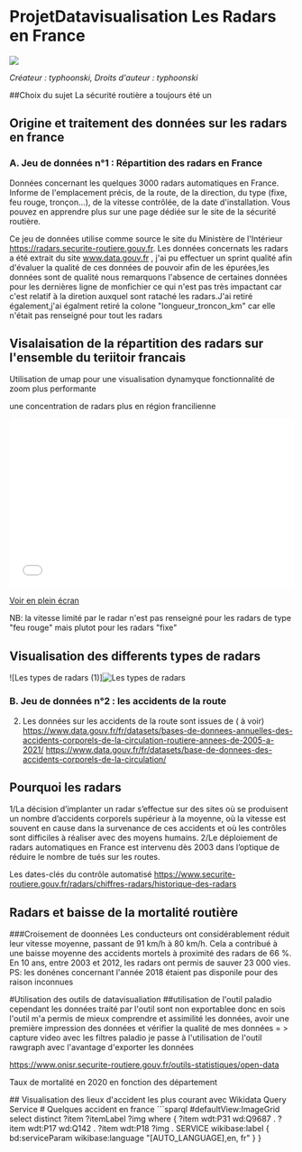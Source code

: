 # ProjetDatavisualisation Les Radars en France 
![](https://media.istockphoto.com/id/507853623/fr/photo/radar-appareil-photo.jpg?s=612x612&w=0&k=20&c=JCp_aTvUbIASBtysuOdeHGikOg8x3WjVsUNbl8v6XKY=)

*Créateur : typhoonski, Droits d'auteur : typhoonski*

##Choix du sujet 
La sécurité routière a toujours été un 

## Origine et traitement des données sur les radars en france <a id="som1"></a>
### A. Jeu de données n°1 : Répartition des radars en France <a id="som1a"></a> 
Données concernant les quelques 3000 radars automatiques en France. Informe de l'emplacement précis, de la route, de la direction, du type (fixe, feu rouge, tronçon...), de la vitesse contrôlée, de la date d'installation. Vous pouvez en apprendre plus sur une page dédiée sur le site de la sécurité routière.

Ce jeu de données utilise comme source le site du Ministère de l'Intérieur https://radars.securite-routiere.gouv.fr.
 Les données concernats les radars a été extrait du site www.data.gouv.fr , j'ai pu effectuer un sprint qualité afin d'évaluer la qualité de ces données de pouvoir afin de les épurées,les données sont de qualité nous remarquons l'absence de certaines données pour les dernières ligne de monfichier ce qui n'est pas très impactant car c'est relatif à la diretion auxquel sont rataché les radars.J'ai retiré également,j'ai égalment retiré la colone "longueur_troncon_km" car elle n'était pas renseigné pour tout les radars
## Visalaisation de la répartition des radars sur l'ensemble du teriitoir francais 
Utilisation de umap pour une visualisation dynamyque fonctionnalité de zoom plus performante 
 
 une concentration de radars plus en région francilienne 
<iframe width="100%" height="300px" frameborder="0" allowfullscreen src="//umap.openstreetmap.fr/fr/map/repartition-des-radars-en-france_867205?scaleControl=false&miniMap=false&scrollWheelZoom=false&zoomControl=true&allowEdit=false&moreControl=true&searchControl=null&tilelayersControl=null&embedControl=null&datalayersControl=true&onLoadPanel=undefined&captionBar=false&datalayers=2623604"></iframe><p><a href="//umap.openstreetmap.fr/fr/map/repartition-des-radars-en-france_867205">Voir en plein écran</a></p>

NB: la vitesse limité par le radar n'est pas renseigné pour les radars de type "feu rouge" mais plutot pour les radars "fixe"
## Visualisation des differents types de radars <a name="TypeRadars"></a>
![Les types de radars  (1)]![Les types de radars ](https://user-images.githubusercontent.com/121629941/217388626-c5d449c1-73ef-4e61-b488-fda81a097d8f.png)


  
### B. Jeu de données n°2 : les accidents de la route <a id="som1b"></a>

2) Les données sur les accidents de la route sont issues de ( à voir)
https://www.data.gouv.fr/fr/datasets/bases-de-donnees-annuelles-des-accidents-corporels-de-la-circulation-routiere-annees-de-2005-a-2021/
https://www.data.gouv.fr/fr/datasets/base-de-donnees-des-accidents-corporels-de-la-circulation/
## Pourquoi les radars 
1/La décision d’implanter un radar s’effectue sur des sites où se produisent un nombre d’accidents corporels supérieur à la moyenne, où la vitesse est souvent en cause dans la survenance de ces accidents et où les contrôles sont difficiles à réaliser avec des moyens humains.
2/Le déploiement de radars automatiques en France est intervenu dès 2003 dans l’optique de réduire le nombre de tués sur les routes.

Les dates-clés du contrôle automatisé
https://www.securite-routiere.gouv.fr/radars/chiffres-radars/historique-des-radars

## Radars et baisse de la mortalité routière
###Croisement de doonnées 
Les conducteurs ont considérablement réduit leur vitesse moyenne, passant de 91 km/h à 80 km/h. Cela a contribué à une baisse moyenne des accidents mortels à proximité des radars de 66 %. En 10 ans, entre 2003 et 2012, les radars ont permis de sauver 23 000 vies. 
PS: les donénes concernant l'année 2018 étaient pas disponile pour des raison inconnues 
<div class="flourish-embed flourish-hierarchy" data-src="visualisation/12681434"><script src="https://public.flourish.studio/resources/embed.js"></script></div>
#Utilisation des outils de datavisualiation 
##utilisation de l'outil paladio cependant les données traité par l'outil sont non exportablee donc en sois l'outil m'a permis de mieux comprendre et assimilité les données, avoir une première impression des données et vérifier la qualité de mes données = > capture video avec les filtres paladio 
je passe à l'utilisation de l'outil rawgraph avec l'avantage d'exporter les données


https://www.onisr.securite-routiere.gouv.fr/outils-statistiques/open-data



Taux de mortalité en 2020 en  fonction des département 
<div class="flourish-embed flourish-hierarchy" data-src="visualisation/12680915"><script src="https://public.flourish.studio/resources/embed.js"></script></div>
## Visualisation des lieux d'accident les plus courant avec Wikidata Query Service
# Quelques accident en france 
```sparql
#defaultView:ImageGrid
select distinct ?item ?itemLabel ?img
where {
  ?item wdt:P31 wd:Q9687 .
  ?item wdt:P17 wd:Q142 .
  ?item wdt:P18 ?img . 
    SERVICE wikibase:label { bd:serviceParam wikibase:language "[AUTO_LANGUAGE],en, fr" } }








